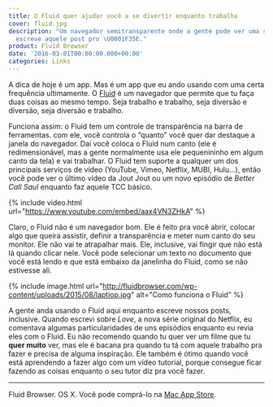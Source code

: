 ```yaml
---
title: O Fluid quer ajudar você a se divertir enquanto trabalha
cover: fluid.jpg
description: "Um navegador semitransparente onde a gente pode ver uma série enquanto
  escreve aquele post pro \U0001F35E."
product: Fluid Browser
date: '2016-03-01T00:00:00.000+00:00'
categories: Links
---
```


A dica de hoje é um app. Mas é um app que eu ando usando com uma certa frequência ultimamente. O [Fluid](http://fluidbrowser.com) é um navegador que permite que tu faça duas coisas ao mesmo tempo. Seja trabalho e trabalho, seja diversão e diversão, seja diversão e trabalho.

Funciona assim: o Fluid tem um controle de transparência na barra de ferramentas. com ele, você controla o “quanto” você quer dar destaque a janela do navegador. Daí você coloca o Fluid num canto (ele é redimensionável, mas a gente normalmente usa ele pequenininho em algum canto da tela) e vai trabalhar. O Fluid tem suporte a qualquer um dos principais serviços de vídeo (YouTube, Vimeo, Netflix, MUBI, Hulu…), então você pode ver o último vídeo da Jout Jout ou um novo episódio de _Better Call Saul_ enquanto faz aquele TCC básico.

{% include video.html url="https://www.youtube.com/embed/aax4VN3ZHkA" %}

Claro, o Fluid não é um navegador bom. Ele é feito pra você abrir, colocar algo que queira assistir, definir a transparência e meter num canto do seu monitor. Ele não vai te atrapalhar mais. Ele, inclusive, vai fingir que não está lá quando clicar nele. Você pode selecionar um texto no documento que você está lendo e que está embaixo da janelinha do Fluid, como se não estivesse ali.

{% include image.html url="http://fluidbrowser.com/wp-content/uploads/2015/08/laptiop.jpg" alt="Como funciona o Fluid" %}

A gente anda usando o Fluid aqui enquanto escreve nossos posts, inclusive. Quando escrevi sobre _Love_, a nova série original do Netflix, eu comentava algumas particularidades de uns episódios enquanto eu revia eles com o Fluid. Eu não recomendo quando tu quer ver um filme que tu **quer muito** ver, mas ele é bacana pra quando tu tá com aquele trabalho pra fazer e precisa de alguma inspiração. Ele também é ótimo quando você está aprendendo a fazer algo com um vídeo tutorial, porque consegue ficar fazendo as coisas enquanto o seu tutor diz pra você fazer.

---

Fluid Browser. OS X. Você pode comprá-lo na [Mac App Store](http://fluidbrowser.com/wp-content/uploads/2015/08/btn-app-store.png).
